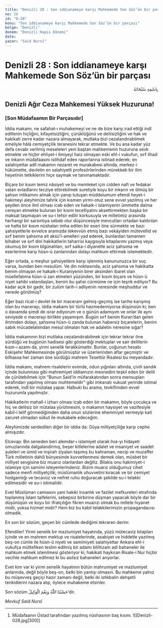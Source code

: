 ```yaml
---
title: "Denizli 28 : Son iddianameye karşı Mahkemede Son Söz’ün bir parçası"
no: 28
id: "D-28"
konu: "Son iddianameye karşı Mahkemede Son Söz’ün bir parçası"
bolge: "Denizli"
donem: "Denizli Hapis Dönemi"
date: 
yazar: "Said Nursî"
---
```


# Denizli 28 : Son iddianameye karşı Mahkemede Son Söz’ün bir parçası

<p class="arabic" dir="rtl" title="Meal: “Her türlü noksan sıfatlardan yüce olan Allah’ın adıyla.”">بِاسْمِهِ سُبْحَانَهُ</p>

## Denizli Ağır Ceza Mahkemesi Yüksek Huzuruna!

### [Son Müdafaamın Bir Parçasıdır]

İddia makamı, ne safahat-ı muhakemeyi ve ne de bize karşı irad ettiği indî edillenin hiçliğini, kifayetsizliğini, çürüklüğünü ve delilsizliğini ve hak ve hakikati zerre kadar nazara almayarak, mutlaka bizi cezalandırabilmek emeliyle hâlâ cemiyetçilik teranesini tekrar etmekte. Ve bu ana kadar yüz defa cevabı verilmiş meseleleri yeni baştan mahkemenin huzuruna sevk etmekte ve hiçbir ehliyet-i ilmiyeyi haiz olmayan eski ehl-i vukufun, sırf ilhad ve inkarın müdafaasını istihdaf eden raporlarına istinad ederek; en salahiyettar adlî makamın nezaret ve murakabesi altında, merkez-i hükümette, devletin en salahiyetli profesörlerinden mürekkeb bir ilim heyetinin tetkiklerini hiçe saymak ve tanımamaktadır.

Biçare bir kısım temiz nâsiyeli ve bu memleket için cidden nafi ve fedakar vatan evladlarını tecziye ettirebilmek suretiyle koyu bir inkarın ve ölmüş bir şahsın intikamını almak için yanıp tutuşan müddeiumum efendi heyet-i hakimeyi aleyhimize tahrik için kısmen yirmi-otuz sene evvel yazılmış ve her şeyden önce ilmî olması icab eden ve hakaik-i islamiyenin ümmette daima cereyan etmekte bulunan bir kısım tecelliyatını aksettirmekten başka bir maksat taşımayan ve su-i tefsir edilir korkusuyla ve milletimiz arasında herhangi bir sarsıntıya sebeb olur düşüncesiyle mevcutları ortadan kaldırılan ve hatta bir kısım nüshaları imha edilen bir eseri öne sürmekte ve bazı şahsiyetlerle evvelce aramızda tekevvün etmiş bazı vekáyiden mütevellid ve sırf benim şahsıma ait aksü’l-amelleri yad ederek, bunlardan tamamen bihaber ve sırf dini hakikatlerin taharrisi kaygısıyla kitaplarımı yazmış veya okumuş bir kısım bîgünahları, sırf saika-i diyanetle aciz şahsıma ve eserlerime karşı hüsn-ü zanlarından dolayı mahkum ettirmek istemektedir.

Eğer ortada, o meşhur şahsiyetlere karşı işlenmiş kanununuzca bir suç varsa, bundan ben mesulüm. Ve din noktasında, aciz şahsıma ve hakikatta benim olmayan ve hakaik-i Kuraniyenin birer aksinden ibaret olan müellefatıma hüsn-ü zan etmeleri yüzünden, bir kısım biçare ve hüsn-ü niyet sahibi vatandaşları, benim bu şahsi cürmüme ne için teşrik ediliyor? Bu kadar açık bir gadir, bir zulüm tarih-i adliyenin neresinde meşhuddur ve nerede görülmüş?

Eğer bazı rical-i devlet ile bir maceram gelmiş-geçmiş ise tarihe karışmış olan bu macerayı, iddia makamı bir türlü hazmedemiyorsa düşünsün ki; ben o davamda şimdi de ısrar ediyorum ve o günün adamıyım ve onlar ile aynı seviyede o macerayı birlikte yaşamışım. Bugün sırf benim Kuran’dan gelen ilmimden dolayı, şahsıma hüsn-ü zanda bulunan habersiz biçarelerin, benim sabık mücadelatımdan mesul olmaları hak ve adaletin neresine sığar?

İddia makamının bizi mutlaka cezalandırabilmek için tekrar tekrar öne sürdüğü ve bugünün hadisesi gibi gösterdiği mektuplar ve sair delillerin kısm-ı azamı da, yirmi senelik terakkümattır. Bunlar, çoğunun hesabı Eskişehir Mahkemesinde görülmüştür ve üzerlerinden aflar geçmiştir ve bilhassa her zaman öne sürdüğü mahrem Tesettür Risalesi bu meyandadır.

İddia makamı, mahrem risalelerin evimde, odun yığınları altında, çivili sandık içinde bulunması gibi mahremiyet iddiamızın mesnedini teşkil eden bir delili de çürütebilmek için “Bunun Said'in müfarakatından sonra mensupları tarafından yapılmış olması muhtemeldir” gibi imkanatı vukuat yerinde istimal ederek, indî bir mütalaa yapar. Halbuki bu arama, tevkifimden evvel huzurumla yapılmıştır.

Hakikatlerin mahall-i izharı olması icab eden bir makamın, böyle çocukça ve hiç ve delilsiz bir mütalaa yürütmesini, o makamın haysiyet ve vazifesiyle kabil-i telif görmediğimden daha onun sözlerine ehemmiyet vermeyip kati zaruret olmadan sükut ile mukabele edeceğim.

Aleyhimizde serdedilen diğer bir iddia da: Güya milliyetçiliğe karşı cephe almışızdır.

Elcevap: Bin seneden beri alemdar-ı islamiyet olarak liva-yı hidayeti omuzlarında dalgalandırmış, beşer kitlelerine adalet ve insaniyet ve saadet şuleleri ve ümid ve inşirah ziyaları taşımış bu kahraman, necip ve muzaffer Türk milletinin dahili bünyesinde kuvvetlenmesi demek olan, müsbet bir milliyet sevgisine biz muarız olanlardan değiliz. Bilakis onu hakimiyet-i islamiye için samimi isteyenlerindeniz. Bizim muarız olduğumuz cihet sadece menfi milliyetçilik; müslümanlık uhuvvetini kıracak ve bir cemiyet hodgamlığı ve tecavüz ve nefret ruhu doğuracak şekilde su-i telakki edilmesidir ve su-i istimalidir.

Evet Müslüman camiasını yani hakiki insanlık ve fazilet mefkureleri etrafında toplanmış İslam taifelerini, sebepsiz birbirine düşman yapacak böyle dar bir düşünüşün ve koyu bir ifratçılığın fikren muarızı olmak bu millete hıyanet midir, yoksa hizmet midir? Hem biz bu kábil telakkilerimizin propagandacısı olmadık.

En son bir sözüm, geçen bir cümlede dediğimi tekraren derim:

Efendiler! Yirmi senelik bir mazlumiyet hayatında, yüzü mütecaviz kitapları içinde ve en mahrem mektup ve risalelerinde, asabiyet ve hiddetle yazılmış beş-on cümle ile hüsn-ü niyeti ve samimiyeti salahiyettar Ankara ehl-i vukufça müttefiken teslim edilmiş bir adamı bililtizam adi bahaneler ile mahkum etmek istenilmesi gösteriyor ki; hakikati haykıran Risale-i Nur hiçbir vecihle mahkum edilmez ki bu asılsız bahaneleri arıyorlar.

Evet kim var ki yirmi senelik hayatının bütün mahrumiyet ve mazlumiyet anlarında, değil böyle beş-on, belki bin yanlışı olmasın. Bu mahkeme yalnız bu müşevveş geçiçi hazır zamanı değil, belki iki istikbalin dehşetli tenkidlerini nazara alıp, öylece muhakeme etsinler.

Son sözüm <span class="arabic" dir="rtl" title="Meal: “Allah bize yeter, O ne güzel vekildir!” [Âl-i İmrân Sûresi, 3:173]">حَسْبُنَا اللّٰهُ وَنِعْمَ الْوَكِيلُ</span>‘dir.

*Mevkuf*
*Said Nursî*

***

1. Müdafaanın Üstad tarafından yazılmış nüshasının baş kısmı.
![[Denizli-028.jpg|300]]
